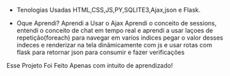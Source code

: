 
* Tenologias Usadas
HTML,CSS,JS,PY,SQLITE3,Ajax,json e Flask.

* Oque Aprendi?
Aprendi a Usar o Ajax Aprendi o conceito de sessions,
entendi o conceito de chat em tempo real e aprendi a usar
laçoes de repetição(foreach) para navegar em varios indices
pegar o valor desses indeces e renderizar na tela dinâmicamente
com js e usar rotas com flask para retornar json para consumir 
e fazer verificações


Esse Projeto Foi Feito Apenas com intuito de aprendizado!
